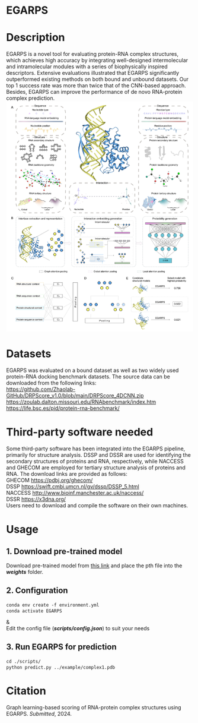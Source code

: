 # EGARPS
# Description
EGARPS is a novel tool for evaluating protein-RNA complex structures, which achieves high accuracy by integrating well-designed intermolecular and intramolecular modules with a series of biophysically inspired descriptors. Extensive evaluations illustrated that EGARPS significantly outperformed existing methods on both bound and unbound datasets. Our top 1 success rate was more than twice that of the CNN-based approach. Besides, EGARPS can improve the performance of de novo RNA-protein complex prediction.  
![image](img/F1.png)  

# Datasets
EGARPS was evaluated on a bound dataset as well as two widely used protein-RNA docking benchmark datasets. The source data can be downloaded from the following links:  
https://github.com/Zhaolab-GitHub/DRPScore_v1.0/blob/main/DRPScore_4DCNN.zip  
https://zoulab.dalton.missouri.edu/RNAbenchmark/index.htm  
https://life.bsc.es/pid/protein-rna-benchmark/  

# Third-party software needed
Some third-party software has been integrated into the EGARPS pipeline, primarily for structure analysis. DSSP and DSSR are used for identifying the secondary structures of proteins and RNA, respectively, while NACCESS and GHECOM are employed for tertiary structure analysis of proteins and RNA. The download links are provided as follows:  
GHECOM https://pdbj.org/ghecom/  
DSSP https://swift.cmbi.umcn.nl/gv/dssp/DSSP_5.html  
NACCESS http://www.bioinf.manchester.ac.uk/naccess/  
DSSR https://x3dna.org/  
Users need to download and compile the software on their own machines.

# Usage
## 1. Download pre-trained model
Download pre-trained model from [this link](https://drive.google.com/file/d/1Fux72Ayp1g_k7yxytfA0ki_WSoxX51Aa/view?usp=drive_link) and place the pth file into the ***weights*** folder.  
## 2. Configuration
    conda env create -f environment.yml  
    conda activate EGARPS  
&  
Edit the config file (***scripts/config.json***) to suit your needs  
## 3. Run EGARPS for prediction
    cd ./scripts/
    python predict.py ../example/complex1.pdb

# Citation
Graph learning-based scoring of RNA-protein complex structures using EGARPS. *Submitted*, 2024.
